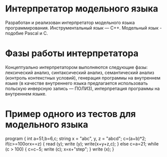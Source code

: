 # Интерпретатор модельного языка

Разработан и реализован интерпретатор модельного языка программирования. Инструментальный язык — С++.
Модельный язык - подобие Pascal и С.

# Фазы работы интерпретатора

Концептуально интерпретатором выполняются следующие фазы:
  лексический анализ,
  синтаксический анализ,
  семантический анализ (контроль контекстных условий),
  генерация программы на внутреннем языке (в качестве внутреннего языка предлагается использовать польскую инверсную запись — ПОЛИЗ),
  интерпретация программы на внутреннем языке.

# Пример одного из тестов для модельного языка
program
{
  int a=51,b=6,c;
  string x = "abc", y, z = "abcd";
  c=(a+b)*2; 
  if(c>=100orx==z) {
    read (y);
    write (y); 
    write(x+y+z,c);
  }
  else
  c=a=21; 
  while (c > 100) {
    c=c−5; 
    write (c); 
    x=x+"step";
  }
  write (x); 
}
